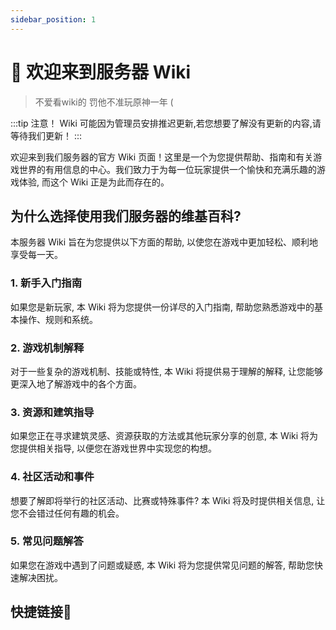 ```yaml
---
sidebar_position: 1
---
```


# 👋 欢迎来到服务器 Wiki
> 不爱看wiki的 罚他不准玩原神一年 (

:::tip 注意！
Wiki 可能因为管理员安排推迟更新,若您想要了解没有更新的内容,请等待我们更新！
:::

欢迎来到我们服务器的官方 Wiki 页面！这里是一个为您提供帮助、指南和有关游戏世界的有用信息的中心。我们致力于为每一位玩家提供一个愉快和充满乐趣的游戏体验, 而这个 Wiki 正是为此而存在的。

## **为什么选择使用我们服务器的维基百科\?**

本服务器 Wiki 旨在为您提供以下方面的帮助, 以使您在游戏中更加轻松、顺利地享受每一天。

### **1. 新手入门指南**

如果您是新玩家, 本 Wiki 将为您提供一份详尽的入门指南, 帮助您熟悉游戏中的基本操作、规则和系统。

### **2. 游戏机制解释**

对于一些复杂的游戏机制、技能或特性, 本 Wiki 将提供易于理解的解释, 让您能够更深入地了解游戏中的各个方面。

### **3. 资源和建筑指导**

如果您正在寻求建筑灵感、资源获取的方法或其他玩家分享的创意, 本 Wiki 将为您提供相关指导, 以便您在游戏世界中实现您的构想。

### **4. 社区活动和事件**

想要了解即将举行的社区活动、比赛或特殊事件? 本 Wiki 将及时提供相关信息, 让您不会错过任何有趣的机会。

### **5. 常见问题解答**

如果您在游戏中遇到了问题或疑惑, 本 Wiki 将为您提供常见问题的解答, 帮助您快速解决困扰。

## 快捷链接🔗
